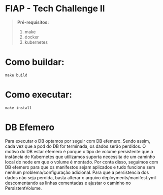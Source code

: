 # FIAP - Tech Challenge II

> **Pré-requisitos:**
> 1. make
> 1. docker
> 1. kubernetes

# Como buildar:

```shell
make build
```

# Como executar:

```shell
make install
```

# DB Efemero

Para executar o DB optamos por seguir com DB efemero. Sendo assim, cada vez que a pod do DB for terminada, os dados serão perdidos. O motivo do DB estar efemero é porque o tipo de volume persistente que a instância de Kubernetes que utilizamos suporta necessita de um caminho local do node em que o volume é montado. 
Por conta disso, seguimos com DB efemero para que os manifestos sejam aplicados e tudo funcione sem nenhum problema/configuração adicional. Para que a persistencia dos dados não seja perdida, basta alterar o arquivo deployments/manifest.yml descomentando as linhas comentadas e ajustar o caminho no PersistentVolume.